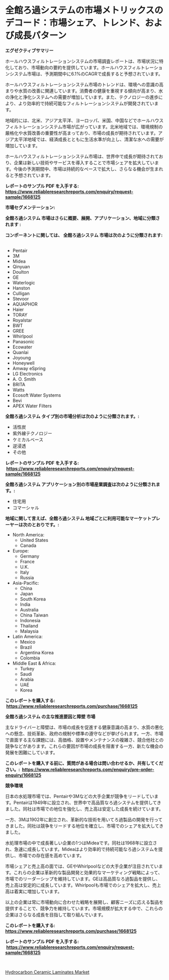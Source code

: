 <p><h1>全館ろ過システムの市場メトリックスのデコード：市場シェア、トレンド、および成長パターン</h1></p><p><strong>エグゼクティブサマリー</strong></p>
<p><p>ホールハウスフィルトレーションシステムの市場調査レポートは、市場状況に特化しており、市場動向の要約を提供しています。ホールハウスフィルトレーションシステム市場は、予測期間中に6.1%のCAGRで成長すると予想されています。</p><p>ホールハウスフィルトレーションシステム市場のトレンドは、環境への意識の高まりや水質の改善に関連しています。消費者の健康を重視する傾向が高まり、水の浄化と浄化システムへの需要が増加しています。また、テクノロジーの進歩により、より効率的で持続可能なフィルトレーションシステムが開発されています。</p><p>地域的には、北米、アジア太平洋、ヨーロッパ、米国、中国などでホールハウスフィルトレーションシステム市場が広がっています。北米地域では、環境規制の厳格化や水質改善の重要性が高まっており、市場の成長が期待されています。アジア太平洋地域では、経済成長とともに生活水準が向上し、清潔な水への需要が増加しています。</p><p>ホールハウスフィルトレーションシステム市場は、世界中で成長が期待されており、企業は新しい技術やサービスを導入することで市場シェアを拡大しています。今後の予測期間中、市場は持続的なペースで拡大し、さらなる機会が生まれると予想されています。</p></p>
<p><strong>レポートのサンプル PDF を入手する: <a href="https://www.reliableresearchreports.com/enquiry/request-sample/1668125">https://www.reliableresearchreports.com/enquiry/request-sample/1668125</a></strong></p>
<p><strong>市場セグメンテーション:</strong></p>
<p><strong> 全館ろ過システム 市場はさらに概要、展開、アプリケーション、地域に分類されます :</strong></p>
<p><strong>コンポーネントに関しては、 全館ろ過システム 市場は次のように分類されます: &nbsp;</strong></p>
<p><ul><li>Pentair</li><li>3M</li><li>Midea</li><li>Qinyuan</li><li>Doulton</li><li>GE</li><li>Waterlogic</li><li>Hanston</li><li>Culligan</li><li>Stevoor</li><li>AQUAPHOR</li><li>Haier</li><li>TORAY</li><li>Royalstar</li><li>BWT</li><li>GREE</li><li>Whirlpool</li><li>Panasonic</li><li>Ecowater</li><li>Quanlai</li><li>Joyoung</li><li>Honeywell</li><li>Amway eSpring</li><li>LG Electronics</li><li>A. O. Smith</li><li>BRITA</li><li>Watts</li><li>Ecosoft Water Systems</li><li>Bevi</li><li>APEX Water Filters</li></ul></p>
<p><strong> 全館ろ過システム タイプ別の市場分析は次のように分類されます。:</strong></p>
<p><ul><li>活性炭</li><li>紫外線テクノロジー</li><li>ケミカルベース</li><li>逆浸透</li><li>その他</li></ul></p>
<p><strong>レポートのサンプル PDF を入手する: &nbsp;<a href="https://www.reliableresearchreports.com/enquiry/request-sample/1668125">https://www.reliableresearchreports.com/enquiry/request-sample/1668125</a></strong></p>
<p><strong> 全館ろ過システム アプリケーション別の市場産業調査は次のように分類されます。:</strong></p>
<p><ul><li>住宅用</li><li>コマーシャル</li></ul></p>
<p><strong>地域に関して言えば、全館ろ過システム 地域ごとに利用可能なマーケットプレーヤーは次のとおりです。:</strong></p>
<p><ul>
    <li>
        North America:
        <ul>
            <li>United States</li>
            <li>Canada</li>
        </ul>
    </li>
    <li>
        Europe:
        <ul>
            <li>Germany</li>
            <li>France</li>
            <li>U.K.</li>
            <li>Italy</li>
            <li>Russia</li>
        </ul>
    </li>
    <li>
        Asia-Pacific:
        <ul>
            <li>China</li>
            <li>Japan</li>
            <li>South Korea</li>
            <li>India</li>
            <li>Australia</li>
            <li>China Taiwan</li>
            <li>Indonesia</li>
            <li>Thailand</li>
            <li>Malaysia</li>
        </ul>
    </li>
    <li>
        Latin America:
        <ul>
            <li>Mexico</li>
            <li>Brazil</li>
            <li>Argentina Korea</li>
            <li>Colombia</li>
        </ul>
    </li>
    <li>
        Middle East & Africa:
        <ul>
            <li>Turkey</li>
            <li>Saudi</li>
            <li>Arabia</li>
            <li>UAE</li>
            <li>Korea</li>
        </ul>
    </li>
    </ul></p>
<p><strong>このレポートを購入する: &nbsp;<a href="https://www.reliableresearchreports.com/purchase/1668125">https://www.reliableresearchreports.com/purchase/1668125</a></strong></p>
<p><strong>全館ろ過システム の主な推進要因と障壁 市場</strong></p>
<p><p>主なドライバーと障壁は、市場の成長を促進する健康意識の高まり、水質の悪化への懸念、技術革新、政府の規制や標準の遵守などが挙げられます。一方、市場で直面する主な課題には、高価格、設置やメンテナンスの複雑さ、競合他社との競争などがあります。これらの要因が市場の成長を阻害する一方、新たな機会の発展を困難にしています。</p></p>
<p><strong>このレポートを購入する前に、質問がある場合は問い合わせるか、共有してください。:&nbsp; <a href="https://www.reliableresearchreports.com/enquiry/pre-order-enquiry/1668125">https://www.reliableresearchreports.com/enquiry/pre-order-enquiry/1668125</a></strong></p>
<p><strong>競争環境</strong></p>
<p><p>日本の水処理市場では、Pentairや3Mなどの大手企業が競争をリードしています。Pentairは1949年に設立され、世界中で高品質なろ過システムを提供してきました。同社は市場での地位を強化し、売上高は安定した成長を続けています。</p><p>一方、3Mは1902年に創立され、革新的な技術を用いてろ過製品の開発を行ってきました。同社は競争をリードする地位を確立し、市場でのシェアを拡大してきました。</p><p>水処理市場の中で成長著しい企業の1つはMideaです。同社は1968年に設立され、急速に成長しています。Mideaはより効率的で持続可能なろ過システムを提供し、市場での存在感を高めています。</p><p>市場シェアと売上高の面では、GEやWhirlpoolなどの大手企業が注目されています。これらの企業は革新的な製品開発と効果的なマーケティング戦略によって、市場でのリーダーシップを維持しています。GEは高品質なろ過製品を提供し、売上高は安定的に成長しています。Whirlpoolも市場でのシェアを拡大し、売上高は着実に増加しています。</p><p>以上の企業は常に市場動向に合わせた戦略を展開し、顧客ニーズに応える製品を提供することで、競争力を維持しています。市場規模が拡大する中で、これらの企業はさらなる成長を目指して取り組んでいます。</p></p>
<p><strong>このレポートを購入する: &nbsp; <a href="https://www.reliableresearchreports.com/purchase/1668125">https://www.reliableresearchreports.com/purchase/1668125</a></strong></p>
<p><strong>レポートのサンプル PDF を入手する: &nbsp;<a href="https://www.reliableresearchreports.com/enquiry/request-sample/1668125">https://www.reliableresearchreports.com/enquiry/request-sample/1668125</a></strong><strong></strong></p>
<p>&nbsp;</p>
<p><p><a href="https://woozy-pyroraptor-a1f.notion.site/Hydrocarbon-Ceramic-Laminates-Market-Size-Market-Share-and-Global-Market-Analysis-Report-2024-20-2c23ac09b21245eda7cb6f37a1d4a390">Hydrocarbon Ceramic Laminates Market</a></p></p>